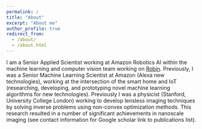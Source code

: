 ```yaml
---
permalink: /
title: "About"
excerpt: "About me"
author_profile: true
redirect_from: 
  - /about/
  - /about.html
---
```


I am a Senior Applied Scientist working at Amazon Robotics AI within the machine learning and computer vision team working on [Robin](https://www.amazon.science/latest-news/amazon-robotics-see-robin-robot-arms-in-action).  Previously, I was a Senior Machine Learning Scientist at Amazon (Alexa new technologies), working at the intersection of the smart home and IoT (researching, developing, and prototyping novel machine learning algorithms for new technologies).  Previously I was a physicist (Stanford, University College London) working to develop lensless imaging techniques by solving inverse problems using non-convex optimization methods.  This research resulted in a number of significant achievements in nanoscale imaging (see contact information for Google scholar link to publications list). 
